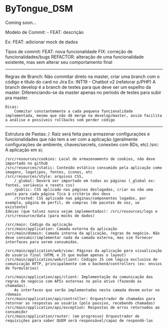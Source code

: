 # ByTongue_DSM
Coming soon...


Modelo de Commit:
	- FEAT: <Verbo> descrição

Ex:
	FEAT: adicionar mock de dados
	
Tipos de commit:
	FEAT: nova funcionalidade
	FIX: correção de funcionalidades/bugs
	REFACTOR: alteração de uma funcionalidade existente, mas sem alterar seu comportamento final

------------------------

Regras de Branch:
	Não commitar direto na master, criar uma branch com o código e título do card no Jira
		Ex: INT19 - Chatbot v2 (refatorar p/PHP)
	A branch develop é a branch de testes para que deve ser um espelho da master. Diferenciando-se da master apenas no período de testes para subir pra master.
	
	Dicas:
		Commitar constantemente a cada pequena funcionalidade implementada, mesmo que não dê merge na develop/master, assim facilita a análise e possíveis rollbacks sem perder código
		
-------------------------

Estrutura de Pastas:
	/: Raíz será feita para armazenar configurações e funcionalidades que não tem a ver com a aplicação (geralmente configurações de ambiente, chaves/secrets, conexões com BDs, etc)
	/src: A aplicação em si;
	
	/src/resources/cookies: Local de armazenamento de cookies, não deve importado no github
	/src/resources/static: Conteúdo estático consumido pela aplicação como imagens, logotipos, fontes, ícones, etc
	/src/resources/style: arquivos CSS, 
		/_global: Deverá ser importado em todas as páginas (_global ex: fontes, variáveis e resets css)
		/public: CSS aplicado nas páginas deslogadas, criar ou não uma pasta para cada página fica à critério dos devs
		/trusted: CSS aplicado nas páginas/componentes logados, por exemplo, página de perfil, de compras (de pacotes de voz, se existente)
	Ideias (que talvez nunca sejam implementados): /src/resources/logs e /src/resource/data (para mocks de dados)
	
	/src/main: Código da aplicação
	/src/main/application: Camada externa da aplicação
	/src/main/domain: Camada interna da aplicação, regras de negócio. Não deve consumir/implementar nada da camada externa, mas sim fornecer interfaces para serem consumidas.
	
	/src/main/application/web/view: Páginas da aplicação para visualização do usuário final (HTML e JS que mudam apenas o layout)
	/src/main/application/web/client: Códigos JS com lógica exclusiva de comunicação HTTP, principalmente com o backend/controllers (ex: envios de formulários)
	
	/src/main/application/api/client: Implementação da comunicação das regras de negócio com APIs externas no polo ativo (fazendo as chamadas). 
		As interfaces que serão implementadas nesta camada devem estar no /domain
	/src/main/application/api/controller: Orquestrador de chamadas para retornar as respostas ao usuário (polo passivo, recebendo chamadas)
	/src/main/application/api/exception: Respostas de erros retornados ao consumidor
	/src/main/application/router: (em progresso) Orquestrador de requisições para saber QUEM será responsável/capaz de respondê-las
	